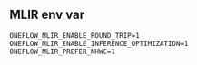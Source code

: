 ## MLIR env var

```
ONEFLOW_MLIR_ENABLE_ROUND_TRIP=1 ONEFLOW_MLIR_ENABLE_INFERENCE_OPTIMIZATION=1 ONEFLOW_MLIR_PREFER_NHWC=1
```
